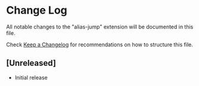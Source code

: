 # Change Log

All notable changes to the "alias-jump" extension will be documented in this file.

Check [Keep a Changelog](http://keepachangelog.com/) for recommendations on how to structure this file.

## [Unreleased]

- Initial release
